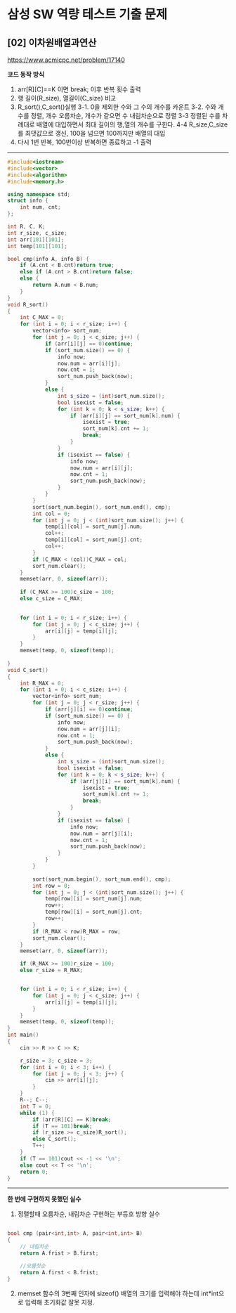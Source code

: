 # 삼성 SW 역량 테스트 기출 문제

## [02] 이차원배열과연산

https://www.acmicpc.net/problem/17140

**코드 동작 방식**


1. arr[R][C]==K 이면 break; 이후 반복 횟수 출력
2. 행 길이(R_size), 열길이(C_size) 비교
3. R_sort(),C_sort()실행
    3-1. 0을 제외한 수와 그 수의 개수를 카운트
    3-2. 수와 개수를 정렬, 개수 오름차순, 개수가 같으면 수 내림차순으로 정렬
    3-3 정렬된 수를 차례대로 배열에 대입하면서 최대 길이의 행,열의 개수를 구한다.
    4-4 R_size,C_size를 최댓값으로 갱신, 100을 넘으면 100까지만 배열의 대입
4. 다시 1번 반복, 100번이상 반복하면 종료하고 -1 출력

---

```cpp
#include<iostream>
#include<vector>
#include<algorithm>
#include<memory.h>

using namespace std;
struct info {
	int num, cnt;
};

int R, C, K;
int r_size, c_size;
int arr[101][101];
int temp[101][101];

bool cmp(info A, info B) {
	if (A.cnt < B.cnt)return true;
	else if (A.cnt > B.cnt)return false;
	else {
		return A.num < B.num;
	}
}
void R_sort()
{
	int C_MAX = 0;
	for (int i = 0; i < r_size; i++) {
		vector<info> sort_num;
		for (int j = 0; j < c_size; j++) {
			if (arr[i][j] == 0)continue;
			if (sort_num.size() == 0) {
				info now;
				now.num = arr[i][j];
				now.cnt = 1;
				sort_num.push_back(now);
			}
			else {
				int s_size = (int)sort_num.size();
				bool isexist = false;
				for (int k = 0; k < s_size; k++) {
					if (arr[i][j] == sort_num[k].num) {
						isexist = true;
						sort_num[k].cnt += 1;
						break;
					}
				}
				if (isexist == false) {
					info now;
					now.num = arr[i][j];
					now.cnt = 1;
					sort_num.push_back(now);
				}
			}
		}
		sort(sort_num.begin(), sort_num.end(), cmp);
		int col = 0;
		for (int j = 0; j < (int)sort_num.size(); j++) {
			temp[i][col] = sort_num[j].num;
			col++;
			temp[i][col] = sort_num[j].cnt;
			col++;
		}
		if (C_MAX < (col))C_MAX = col;
		sort_num.clear();
	}
	memset(arr, 0, sizeof(arr));
	
	if (C_MAX >= 100)c_size = 100;
	else c_size = C_MAX;

	
	for (int i = 0; i < r_size; i++) {
		for (int j = 0; j < c_size; j++) {
			arr[i][j] = temp[i][j];
		}
	}
	memset(temp, 0, sizeof(temp));
	
}
void C_sort()
{
	int R_MAX = 0;
	for (int i = 0; i < c_size; i++) {
		vector<info> sort_num;
		for (int j = 0; j < r_size; j++) {
			if (arr[j][i] == 0)continue;
			if (sort_num.size() == 0) {
				info now;
				now.num = arr[j][i];
				now.cnt = 1;
				sort_num.push_back(now);
			}
			else {
				int s_size = (int)sort_num.size();
				bool isexist = false;
				for (int k = 0; k < s_size; k++) {
					if (arr[j][i] == sort_num[k].num) {
						isexist = true;
						sort_num[k].cnt += 1;
						break;
					}
				}
				if (isexist == false) {
					info now;
					now.num = arr[j][i];
					now.cnt = 1;
					sort_num.push_back(now);
				}
			}
		}
		
		sort(sort_num.begin(), sort_num.end(), cmp);
		int row = 0;
		for (int j = 0; j < (int)sort_num.size(); j++) {
			temp[row][i] = sort_num[j].num;
			row++;
			temp[row][i] = sort_num[j].cnt;
			row++;
		}
		if (R_MAX < row)R_MAX = row;
		sort_num.clear();
	}
	memset(arr, 0, sizeof(arr));

	if (R_MAX >= 100)r_size = 100;
	else r_size = R_MAX;


	for (int i = 0; i < r_size; i++) {
		for (int j = 0; j < c_size; j++) {
			arr[i][j] = temp[i][j];
		}
	}
	memset(temp, 0, sizeof(temp));
}
int main()
{
	cin >> R >> C >> K;

	r_size = 3; c_size = 3;
	for (int i = 0; i < 3; i++) {
		for (int j = 0; j < 3; j++) {
			cin >> arr[i][j];
		}
	}
	R--; C--;
	int T = 0;
	while (1) {
		if (arr[R][C] == K)break;
		if (T == 101)break;
		if (r_size >= c_size)R_sort();
		else C_sort();
		T++;
	}
	if (T == 101)cout << -1 << '\n';
	else cout << T << '\n';
	return 0;
}

```

---
**한 번에 구현하지 못했던 실수**

1. 정렬할때 오름차순, 내림차순 구현하는 부등호 방향 실수 
```cpp

bool cmp (pair<int,int> A, pair<int,int> B)
{
    // 내림차순
    return A.frist > B.first;

    //오름찻순
    return A.first < B.frist; 
}
```

2. memset 함수의 3번째 인자에 sizeof() 배열의 크기를 입력해야 하는데 int*int으로 입력해 초기화값 잘못 지정.